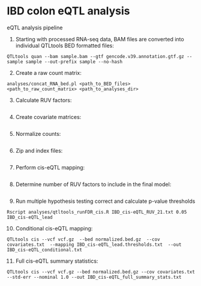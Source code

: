 IBD colon eQTL analysis
=======================

eQTL analysis pipeline


1. Starting with processed RNA-seq data, BAM files are converted into individual QTLtools BED formatted files:
```
QTLtools quan --bam sample.bam --gtf gencode.v39.annotation.gtf.gz --sample sample --out-prefix sample --no-hash
```

2. Create a raw count matrix:
```
analyses/concat_RNA_bed.pl <path_to_BED_files> <path_to_raw_count_matrix> <path_to_analyses_dir>
```

3. Calculate RUV factors:
```
```

4. Create covariate matrices:
```
```

5. Normalize counts:
```
```

6. Zip and index files:
```
```

7. Perform cis-eQTL mapping:
```
```

8. Determine number of RUV factors to include in the final model:
```
```

9. Run multiple hypothesis testing correct and calculate p-value thresholds
```
Rscript analyses/qtltools_runFDR_cis.R IBD_cis-eQTL_RUV_21.txt 0.05 IBD_cis-eQTL_lead
```

10. Conditional cis-eQTL mapping:
```
QTLtools cis --vcf vcf.gz  --bed normalized.bed.gz  --cov covariates.txt  --mapping IBD_cis-eQTL_lead.thresholds.txt  --out IBD_cis-eQTL_conditional.txt
```

11. Full cis-eQTL summary statistics:
```
QTLtools cis --vcf vcf.gz --bed normalized.bed.gz --cov covariates.txt --std-err --nominal 1.0 --out IBD_cis-eQTL_full_summary_stats.txt
```
